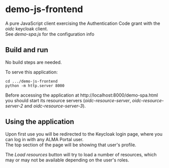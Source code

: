 # demo-js-frontend

A pure JavaScript client exercising the Authentication Code grant with the _oidc_ keycloak client.  
See _demo-spa.js_ for the configuration info

## Build and run

No build steps are needed.

To serve this application:
```
cd .../demo-js-frontend
python -m http.server 8000
```

Before accessing the application at http://localhost:8000/demo-spa.html you should start its resource servers (_oidc-resource-server_, _oidc-resource-server-2_ and _oidc-resource-server-3_).

## Using the application

Upon first use you will be redirected to the Keycloak login page, where you can log in with any ALMA Portal user.  
The top section of the page will be showing that user's profile. 

The _Load resources_ button will try to load a number of resources, which may or may not be available depending on the user's roles.